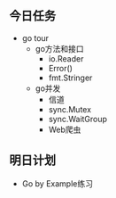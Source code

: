 ## 今日任务
* go tour
    + go方法和接口
        - io.Reader
        - Error()
        - fmt.Stringer
    + go并发
        - 信道
        - sync.Mutex
        - sync.WaitGroup
        - Web爬虫
## 明日计划
* Go by Example练习